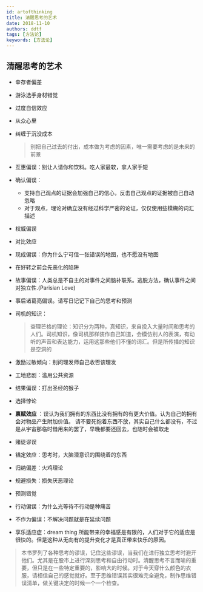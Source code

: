 ```yaml
---
id: artofthinking
title: 清醒思考的艺术
date: 2018-11-10
authors: ddtf
tags: [方法论]
keywords: [方法论]
---
```


## 清醒思考的艺术
* 幸存者偏差
* 游泳选手身材错觉
* 过度自信效应
* 从众心里
* 纠缠于沉没成本
	> 别把自己过去的付出，成本做为考虑的因素，唯一需要考虑的是未来的前景 
* 互惠偏误：别让人请你和饮料。吃人家最软，拿人家手短
* 确认偏误：
    * 支持自己观点的证据会加强自己的信心，反击自己观点的证据被自己自动忽略
    * 对于观点，理论对确立没有经过科学严密的论证，仅仅使用些模糊的词汇描述
* 权威偏误
* 对比效应
* 现成偏误：你为什么宁可信一张错误的地图，也不愿没有地图
* 在好转之前会先恶化的陷阱
* 故事偏误：人类总是不自主的对事件之间脑补联系。逃脱方法，确认事件之间对独立性.(Parisian Love)
* 事后诸葛亮偏误。请写日记记下自己的思考和预测
* 司机的知识：
   > 查理芒格的理论：知识分为两种，真知识，来自投入大量时间和思考的人们。司机知识，像司机那样装作自己知道，会模仿别人的表演，有动听的声音和表达能力，运用这那些他们不懂的词汇。但是所传播的知识是空洞的

* 激励过敏倾向：别问理发师自己收否该理发
* 工地悲剧：滥用公共资源
* 结果偏误：打出圣经的猴子
* 选择悖论
*  **禀赋效应** ：误认为我们拥有的东西比没有拥有的有更大价值。认为自己的拥有会对物品产生附加价值。 请不要死抱着东西不放，其实自己什么都没有，不过是从宇宙那临时借用来的罢了，早晚都要还回去，也随时会被取走
*  赌徒谬误
*  锚定效应：思考时，大脑潜意识的围绕着的东西
*  归纳偏差：火鸡理论
*  规避损失：损失厌恶理论
*  预测错觉
*  行动偏误：为什么光等待不行动是种痛苦
*  不作为偏误：不解决问题就是在延续问题
*  享乐适应症：dream thing 所能带来的幸福感是有限的，人们对于它的适应是很快的。但是这种从无向有的提升变化才是真正带来快乐的原因。


>  本书罗列了各种思考的谬误，记住这些谬误，当我们在进行独立思考时避开他们。尤其是在股市上进行深刻思考和自由行动时。清醒思考不言而喻的重要，但只是在一些特定重要的，影响大的时候。对于今天穿什么颜色的衣服，请相信自己的感觉就好。至于思维错误其实很难完全避免，制作思维错误清单，做关键决定的时候一个一个检查。